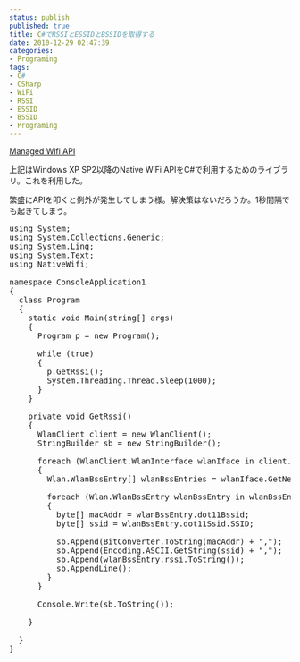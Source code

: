 ```yaml
---
status: publish
published: true
title: C#でRSSIとESSIDとBSSIDを取得する
date: 2010-12-29 02:47:39
categories:
- Programing
tags:
- C#
- CSharp
- WiFi
- RSSI
- ESSID
- BSSID
- Programing
---
```

<a href="http://managedwifi.codeplex.com/">Managed Wifi API</a>

上記はWindows XP SP2以降のNative WiFi APIをC#で利用するためのライブラリ。これを利用した。

繁盛にAPIを叩くと例外が発生してしまう様。解決策はないだろうか。1秒間隔でも起きてしまう。
<pre>using System;
using System.Collections.Generic;
using System.Linq;
using System.Text;
using NativeWifi;

namespace ConsoleApplication1
{
  class Program
  {
    static void Main(string[] args)
    {
      Program p = new Program();

      while (true)
      {
        p.GetRssi();
        System.Threading.Thread.Sleep(1000);
      }
    }

    private void GetRssi()
    {
      WlanClient client = new WlanClient();
      StringBuilder sb = new StringBuilder();

      foreach (WlanClient.WlanInterface wlanIface in client.Interfaces)
      {
        Wlan.WlanBssEntry[] wlanBssEntries = wlanIface.GetNetworkBssList();

        foreach (Wlan.WlanBssEntry wlanBssEntry in wlanBssEntries)
        {
          byte[] macAddr = wlanBssEntry.dot11Bssid;
          byte[] ssid = wlanBssEntry.dot11Ssid.SSID;

          sb.Append(BitConverter.ToString(macAddr) + ",");
          sb.Append(Encoding.ASCII.GetString(ssid) + ",");
          sb.Append(wlanBssEntry.rssi.ToString());
          sb.AppendLine();
        }
      }

      Console.Write(sb.ToString());

    }

  }
}
</pre>
